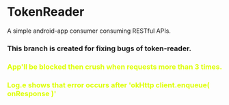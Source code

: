 # TokenReader
 A simple android-app consumer consuming RESTful APIs.

### This branch is created for fixing bugs of token-reader.
### <p style="color:#ddff00">App'll be blocked then crush when requests more than 3 times.</p>
### <p style="color:#ddff00">Log.e shows that error occurs after 'okHttp client.enqueue( onResponse )'</p>
